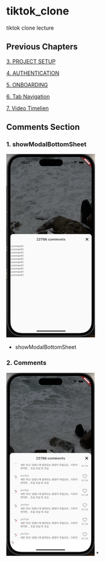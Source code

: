 # tiktok_clone

tiktok clone lecture

## Previous Chapters
[3. PROJECT SETUP](https://github.com/yuriyaya/tiktok_clone/tree/ch3)

[4. AUTHENTICATION](https://github.com/yuriyaya/tiktok_clone/tree/ch4)

[5. ONBOARDING](https://github.com/yuriyaya/tiktok_clone/tree/ch5)

[6. Tab Navigation](https://github.com/yuriyaya/tiktok_clone/tree/ch6)

[7. Video Timelien](https://github.com/yuriyaya/tiktok_clone/tree/ch7)
## Comments Section
### 1. showModalBottomSheet
![ch8_1](./doc/img/ch8_1.png)
* showModalBottomSheet

### 2. Comments
![ch8_2](./doc/img/ch8_2.png)
* 
